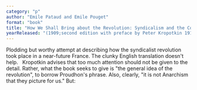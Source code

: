 ```yaml
---
category: "p"
author: "Emile Pataud and Emile Pouget"
format: "book"
title: "How We Shall Bring about the Revolution: Syndicalism and the Co-operativeCommonwealth"
yearReleased: "(1909;second edition with preface by Peter Kropotkin 1911; original titleComment nous ferons la Révolution)"
---
```

Plodding but worthy attempt at describing how the syndicalist revolution took place in a near-future France. The clunky English translation doesn't help.
 
Kropotkin advises that too much attention should not be given to the detail. Rather, what the book seeks to give is "the general idea of the revolution", to borrow Proudhon's phrase. Also, clearly, "it is not Anarchism that they picture for us." But: